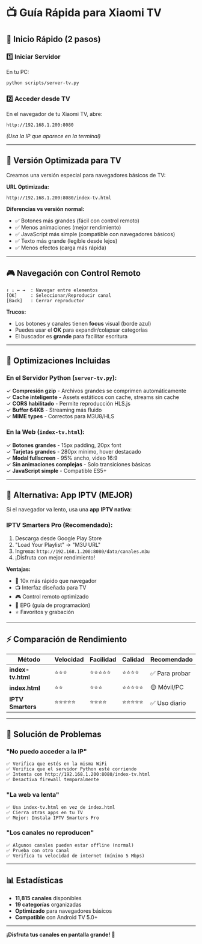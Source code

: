 # 📺 Guía Rápida para Xiaomi TV

## 🚀 Inicio Rápido (2 pasos)

### 1️⃣ Iniciar Servidor
En tu PC:
```bash
python scripts/server-tv.py
```

### 2️⃣ Acceder desde TV
En el navegador de tu Xiaomi TV, abre:
```
http://192.168.1.200:8080
```
*(Usa la IP que aparece en la terminal)*

---

## 🎯 Versión Optimizada para TV

Creamos una versión especial para navegadores básicos de TV:

**URL Optimizada:**
```
http://192.168.1.200:8080/index-tv.html
```

**Diferencias vs versión normal:**
- ✅ Botones más grandes (fácil con control remoto)
- ✅ Menos animaciones (mejor rendimiento)
- ✅ JavaScript más simple (compatible con navegadores básicos)
- ✅ Texto más grande (legible desde lejos)
- ✅ Menos efectos (carga más rápida)

---

## 🎮 Navegación con Control Remoto

```
↑ ↓ ← →  : Navegar entre elementos
[OK]     : Seleccionar/Reproducir canal
[Back]   : Cerrar reproductor
```

**Trucos:**
- Los botones y canales tienen **focus** visual (borde azul)
- Puedes usar el **OK** para expandir/colapsar categorías
- El buscador es **grande** para facilitar escritura

---

## 🔧 Optimizaciones Incluidas

### En el Servidor Python (`server-tv.py`):
✓ **Compresión gzip** - Archivos grandes se comprimen automáticamente  
✓ **Cache inteligente** - Assets estáticos con cache, streams sin cache  
✓ **CORS habilitado** - Permite reproducción HLS.js  
✓ **Buffer 64KB** - Streaming más fluido  
✓ **MIME types** - Correctos para M3U8/HLS  

### En la Web (`index-tv.html`):
✓ **Botones grandes** - 15px padding, 20px font  
✓ **Tarjetas grandes** - 280px mínimo, hover destacado  
✓ **Modal fullscreen** - 95% ancho, video 16:9  
✓ **Sin animaciones complejas** - Solo transiciones básicas  
✓ **JavaScript simple** - Compatible ES5+  

---

## 📱 Alternativa: App IPTV (MEJOR)

Si el navegador va lento, usa una **app IPTV nativa**:

### IPTV Smarters Pro (Recomendado):
1. Descarga desde Google Play Store
2. "Load Your Playlist" → "M3U URL"
3. Ingresa: `http://192.168.1.200:8080/data/canales.m3u`
4. ¡Disfruta con mejor rendimiento!

**Ventajas:**
- 🚀 10x más rápido que navegador
- 📺 Interfaz diseñada para TV
- 🎮 Control remoto optimizado
- 📖 EPG (guía de programación)
- ⭐ Favoritos y grabación

---

## ⚡ Comparación de Rendimiento

| Método | Velocidad | Facilidad | Calidad | Recomendado |
|--------|-----------|-----------|---------|-------------|
| **index-tv.html** | ⭐⭐⭐ | ⭐⭐⭐⭐⭐ | ⭐⭐⭐⭐ | ✅ Para probar |
| **index.html** | ⭐⭐ | ⭐⭐⭐ | ⭐⭐⭐⭐⭐ | 🟡 Móvil/PC |
| **IPTV Smarters** | ⭐⭐⭐⭐⭐ | ⭐⭐⭐⭐ | ⭐⭐⭐⭐⭐ | ✅ Uso diario |

---

## 🐛 Solución de Problemas

### "No puedo acceder a la IP"
```
✅ Verifica que estés en la misma WiFi
✅ Verifica que el servidor Python esté corriendo
✅ Intenta con http://192.168.1.200:8080/index-tv.html
✅ Desactiva firewall temporalmente
```

### "La web va lenta"
```
✅ Usa index-tv.html en vez de index.html
✅ Cierra otras apps en tu TV
✅ Mejor: Instala IPTV Smarters Pro
```

### "Los canales no reproducen"
```
✅ Algunos canales pueden estar offline (normal)
✅ Prueba con otro canal
✅ Verifica tu velocidad de internet (mínimo 5 Mbps)
```

---

## 📊 Estadísticas

- **11,815 canales** disponibles
- **19 categorías** organizadas
- **Optimizado** para navegadores básicos
- **Compatible** con Android TV 5.0+

---

**¡Disfruta tus canales en pantalla grande!** 🎉
